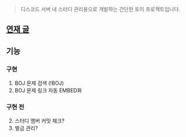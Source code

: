 >디스코드 서버 내 스터디 관리용으로 개발하는 간단한 토이 프로젝트입니다.

## <a href="https://velog.io/@jeukoh26/series/%EC%8A%A4%ED%84%B0%EB%94%94%EC%9A%A9-%EB%94%94%EC%8A%A4%EC%BD%94%EB%93%9C-%EB%B4%87-%EA%B0%9C%EB%B0%9C%EA%B3%BC%EC%A0%95">연재 글</a>

## 기능

### 구현

1. BOJ 문제 검색 (!BOJ)
2. BOJ 문제 링크 자동 EMBED화

### 구현 전

2. 스터디 멤버 커밋 체크?
3. 벌금 관리?
